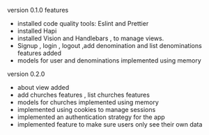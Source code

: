 version 0.1.0 features
- installed code quality tools: Eslint and Prettier
- installed Hapi 
- installed Vision and Handlebars , to manage views.
- Signup , login , logout ,add denomination and list denominations features added
- models for user and denominations implemented using memory


version 0.2.0 
- about view added 
- add churches features , list churches features 
- models for churches implemented using memory
- implemented using cookies to manage sessions
- implemented an authentication strategy for the app
- implemented feature to make sure users only see their own data